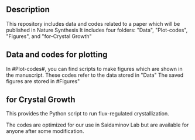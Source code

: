 ## Description
This repository includes data and codes related to a paper which will be published in Nature Synthesis
It includes four folders: "Data", "Plot-codes", "Figures", and "for-Crystal Growth"

## Data and codes for plotting
In #Plot-codes#, you can find scripts to make figures which are shown in the manuscript.
These codes refer to the data stored in "Data"
The saved figures are stored in #Figures"

## for Crystal Growth
This provides the Python script to run flux-regulated crystallization.

The codes are optimized for our use in Saidaminov Lab but are available for anyone after some modification.
